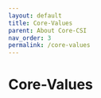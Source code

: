 ```yaml
---
layout: default
title: Core-Values
parent: About Core-CSI
nav_order: 3
permalink: /core-values
---
```


# Core-Values

